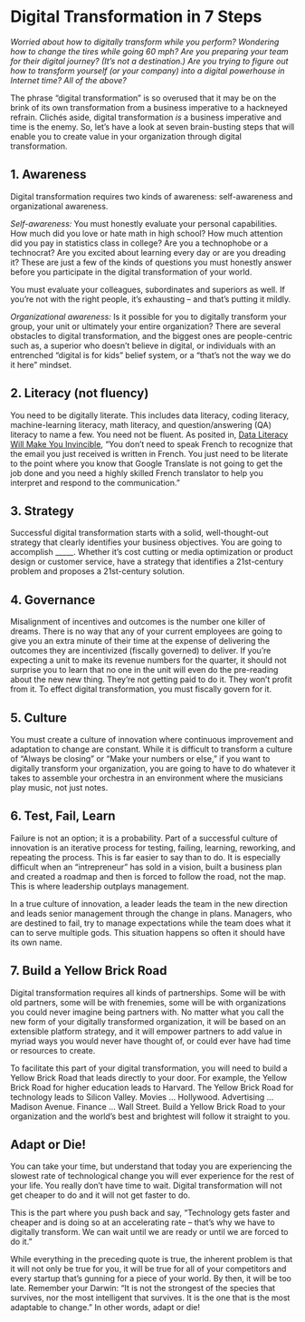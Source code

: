 # Digital Transformation in 7 Steps

_Worried about how to digitally transform while you perform? Wondering how to change the tires while going 60 mph? Are you preparing your team for their digital journey? \(It’s not a destination.\) Are you trying to figure out how to transform yourself \(or your company\) into a digital powerhouse in Internet time? All of the above?_

The phrase “digital transformation” is so overused that it may be on the brink of its own transformation from a business imperative to a hackneyed refrain. Clichés aside, digital transformation _is_ a business imperative and time is the enemy. So, let’s have a look at seven brain-busting steps that will enable you to create value in your organization through digital transformation.

## 1. Awareness

Digital transformation requires two kinds of awareness: self-awareness and organizational awareness.

_Self-awareness:_ You must honestly evaluate your personal capabilities. How much did you love or hate math in high school? How much attention did you pay in statistics class in college? Are you a technophobe or a technocrat? Are you excited about learning every day or are you dreading it? These are just a few of the kinds of questions you must honestly answer before you participate in the digital transformation of your world.

You must evaluate your colleagues, subordinates and superiors as well. If you’re not with the right people, it’s exhausting – and that’s putting it mildly.

_Organizational awareness:_ Is it possible for you to digitally transform your group, your unit or ultimately your entire organization? There are several obstacles to digital transformation, and the biggest ones are people-centric such as, a superior who doesn’t believe in digital, or individuals with an entrenched “digital is for kids” belief system, or a “that’s not the way we do it here” mindset.

## 2. Literacy \(not fluency\)

You need to be digitally literate. This includes data literacy, coding literacy, machine-learning literacy, math literacy, and question/answering \(QA\) literacy to name a few. You need not be fluent. As posited in, [Data Literacy Will Make You Invincible](http://www.shellypalmer.com/2016/04/data-literacy-will-make-invincible/), “You don’t need to speak French to recognize that the email you just received is written in French. You just need to be literate to the point where you know that Google Translate is not going to get the job done and you need a highly skilled French translator to help you interpret and respond to the communication.”

## 3. Strategy

Successful digital transformation starts with a solid, well-thought-out strategy that clearly identifies your business objectives. You are going to accomplish \_\_\_\_\_. Whether it’s cost cutting or media optimization or product design or customer service, have a strategy that identifies a 21st-century problem and proposes a 21st-century solution.

## 4. Governance

Misalignment of incentives and outcomes is the number one killer of dreams. There is no way that any of your current employees are going to give you an extra minute of their time at the expense of delivering the outcomes they are incentivized \(fiscally governed\) to deliver. If you’re expecting a unit to make its revenue numbers for the quarter, it should not surprise you to learn that no one in the unit will even do the pre-reading about the new new thing. They’re not getting paid to do it. They won’t profit from it. To effect digital transformation, you must fiscally govern for it.

## 5. Culture

You must create a culture of innovation where continuous improvement and adaptation to change are constant. While it is difficult to transform a culture of “Always be closing” or “Make your numbers or else,” if you want to digitally transform your organization, you are going to have to do whatever it takes to assemble your orchestra in an environment where the musicians play music, not just notes.

## 6. Test, Fail, Learn

Failure is not an option; it is a probability. Part of a successful culture of innovation is an iterative process for testing, failing, learning, reworking, and repeating the process. This is far easier to say than to do. It is especially difficult when an “intrepreneur” has sold in a vision, built a business plan and created a roadmap and then is forced to follow the road, not the map. This is where leadership outplays management.

In a true culture of innovation, a leader leads the team in the new direction and leads senior management through the change in plans. Managers, who are destined to fail, try to manage expectations while the team does what it can to serve multiple gods. This situation happens so often it should have its own name.

## 7. Build a Yellow Brick Road

Digital transformation requires all kinds of partnerships. Some will be with old partners, some will be with frenemies, some will be with organizations you could never imagine being partners with. No matter what you call the new form of your digitally transformed organization, it will be based on an extensible platform strategy, and it will empower partners to add value in myriad ways you would never have thought of, or could ever have had time or resources to create.

To facilitate this part of your digital transformation, you will need to build a Yellow Brick Road that leads directly to your door. For example, the Yellow Brick Road for higher education leads to Harvard. The Yellow Brick Road for technology leads to Silicon Valley. Movies … Hollywood. Advertising … Madison Avenue. Finance … Wall Street. Build a Yellow Brick Road to your organization and the world’s best and brightest will follow it straight to you.

## Adapt or Die!

You can take your time, but understand that today you are experiencing the slowest rate of technological change you will ever experience for the rest of your life. You really don’t have time to wait. Digital transformation will not get cheaper to do and it will not get faster to do.

This is the part where you push back and say, “Technology gets faster and cheaper and is doing so at an accelerating rate – that’s why we have to digitally transform. We can wait until we are ready or until we are forced to do it.”

While everything in the preceding quote is true, the inherent problem is that it will not only be true for you, it will be true for all of your competitors and every startup that’s gunning for a piece of your world. By then, it will be too late. Remember your Darwin: “It is not the strongest of the species that survives, nor the most intelligent that survives. It is the one that is the most adaptable to change.” In other words, adapt or die!